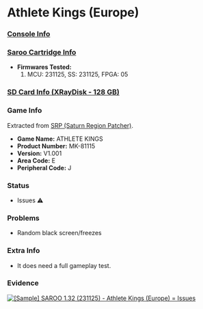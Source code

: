 # Athlete Kings (Europe)

### [Console Info](../../../../Info/Consoles/VA13/README.md)

### [Saroo Cartridge Info](../../../../Info/Cartridges/RetroGameParadiseStore/1.32F/README.md)

- <b>Firmwares Tested:</b>
  1. MCU: 231125, SS: 231125, FPGA: 05

### [SD Card Info (XRayDisk - 128 GB)](../../../../Info/SdCards/XRayDisk/128GB/README.md)

### Game Info

Extracted from [SRP (Saturn Region Patcher)](https://segaxtreme.net/resources/saturn-region-patcher.81/download).

- <b>Game Name:</b> ATHLETE KINGS
- <b>Product Number:</b> MK-81115
- <b>Version:</b> V1.001
- <b>Area Code:</b> E
- <b>Peripheral Code:</b> J

### Status

- Issues :warning:

### Problems

- Random black screen/freezes

### Extra Info

- It does need a full gameplay test.

### Evidence

[![[Sample] SAROO 1.32 (231125) - Athlete Kings (Europe) = Issues](https://img.youtube.com/vi/PDkvA9Ef5eQ/0.jpg)](https://www.youtube.com/watch?v=PDkvA9Ef5eQ)
